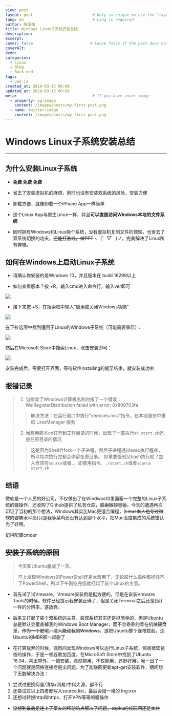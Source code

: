 ```yaml
---
view: post
layout: post                          # Only in unique we use the "layout: post"
lang: en                              # Lang is required
author: 陈国强
title: Windows Linux子系统安装总结
description:
excerpt:
cover: false                         # Leave false if the post does not have cover image, if there is set to true
coverAlt:
demo:
categories:
  - Linux
  - Blog
  - Back_end
tags:
  - vue.js
created_at: 2019-03-13 00:00
updated_at: 2019-03-13 00:00
meta:                                 # If you have cover image
  - property: og:image
    content: /images/posts/my-first-post.png
  - name: twitter:image
    content: /images/posts/my-first-post.png
---
```


# Windows Linux子系统安装总结

---

## 为什么安装Linux子系统

+ **免费 免费 免费**

+ 省去了安装虚拟机的麻烦，同时也没有安装双系统的风险，安装方便

+ 卸载方便，就像卸载一个iPhone App一样简单

+ 这个Linux App与原生Linux一样，并且**可以直接访问Windows本地的文件系统**

+ 同时拥有Windows和Linux两个系统，没有虚拟机复制文件的烦恼，也省去了双系统切换的功夫，~~还能打游戏，做PPT~~ヽ（゜▽゜)ノ，完美解决了Linux所有弊端。

## 如何在Windows上启动Linux子系统

+ 请确认你安装的是Windows 10，并且版本在 build 16299以上

+ 如何查看版本？按   <i class="fab fa-windows"></i>+R，输入cmd进入命令行，输入ver即可

<img src="../img/windows-version.png"/>

+ 接下来按   <i class="fab fa-windows"></i>+S，在搜索框中输入“启用或关闭Windows功能”

<img src="../img/search-for-windows.png"/>

在下拉选项中找到适用于Linux的Windows子系统（可能需要重启）：

<img src="../img/windows-function-panel.png"/>

然后在Microsoft Store中搜索Linux，点击安装即可：

<img src="../img/MSstore.png"/>

安装完成后，需要打开界面，等待软件installing的提示结束，就安装成功啦  <i class="fas fa-grin-wink"></i>

## 报错记录

> 1. 当修改了Windows计算机名称时报了一个错误：WslRegisterDistribution failed with error: 0x800703fa
>> 解决方法：在运行窗口中执行“services.msc”指令，在本地服务中重启 LxssManager 服务

> 2. 当想用脚本cd打开到工作目录的时候，出现了一直执行`sh start.sh`还是在原目录的情况
>> 这是因为Shell会fork一个子进程，然后子进程通过exec执行程序，所以每次执行完都会停留在原目录。
>> 如果要强制父bash执行呢？加入修饰符`source`或者`.`，即使用指令`. ./start.sh`或者`source start.sh`

## 结语

微软是一个人民的好公司，不仅做出了在Windwos10里面塞一个完整的Linux子系统的骚操作，还收购了Github提供了私有仓库，~~感谢微软爸爸~~。今天的遭遇再次印证了当初的那个想法，Windows其实比Mac更适合编程，(~~Linus本人也夸过微软的姿势水平高~~)只是我等菜鸡还没有达到那个水平，把Mac高度集成的系统错认为了好用。

记得配置cmder

## ~~安装子系统的原因~~

> 今天和Ubuntu鏖战了一天。

> 早上发现Windows的PowerShell还是太难用了，无论装什么插件都拯救不了PowerShell，所以下午刚吃完饭就打起了装个Linux的主意。

+ 首先试了试Vmware，Vmware安装倒是挺方便的，但是在安装Vmware Tools的时候，软件已经提示我安装正确了，但是关闭Terminal之后还是(~~屎~~)一样的分辨率，遂放弃。

+ 后来又打起了装个双系统的主意，装双系统其实还是挺简单的，但是Ubuntu总是默认会覆盖掉我的Windows Boot Manager，而不会乖乖的呆在机械硬盘里，~~作为一个肥宅，没人能动我的Windows~~，遂把Ubuntu整个连根拔起，连Ubuntu的MBR都一起删了

+ 在打算放弃的时候，偶然间发现Windows可以运行Linux子系统，惊闻微软爸爸的操作，于是一顿谷歌加百度，在MicroSoft Store中找到了Ubuntu 16.04，喜出望外，一顿安装，竟然能用，不仅能用，还挺好用，唯一出了一个问题就是网络连接老是出问题，为了能联网更新apt-get安装软件，期间想了无数解决办法：
1. 尝试过更换阿里/清华/网易/中科大源，都不行
2. 还尝试过以上四者都写入source.list，最后会报一堆的 Ing:xxx
3. 还想过转换http和https、打开VPN等等的骚操作

+ ~~没想到最后是连上了室友的移动热点解决了问题，sspku的校园网还是太烂~~
